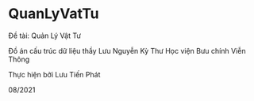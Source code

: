 # QuanLyVatTu

Đề tài: Quản Lý Vật Tư

Đồ án cấu trúc dữ liệu thầy Lưu Nguyễn Kỳ Thư Học viện Bưu chính Viễn Thông

Thực hiện bởi Lưu Tiến Phát

08/2021
